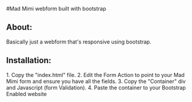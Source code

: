 #Mad Mimi webform built with bootstrap

<h2>About:</h2>
Basically just a webform that's responsive using bootstrap.

<h2>Installation:</h2>
1. Copy the "index.html" file.
2. Edit the Form Action to point to your Mad Mimi form and ensure you have all the fields.
3. Copy the "Container" div and Javascript (form Validation).
4. Paste the container to your Bootstrap Enabled website
